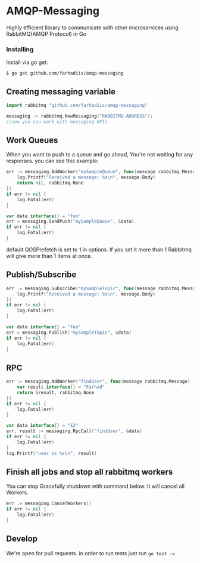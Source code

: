 # AMQP-Messaging
Highly efficient library to communicate with other microservices using RabbitMQ(AMQP Protocol) in Go

### Installing
Install via go get:
```
$ go get github.com/farhadiis/amqp-messaging
```

## Creating messaging variable
```go
import rabbitmq "github.com/farhadiis/amqp-messaging"

messaging := rabbitmq.NewMessaging("RABBITMQ-ADDRESS");
//now you can work with messaging APIs
``` 

## Work Queues
When you want to push to a queue and go ahead, You're not waiting for any responses. you can see this example:
```go
err := messaging.AddWorker("mySampleQueue", func(message rabbitmq.Message) (*interface{}, rabbitmq.Acknowledge) {
	log.Printf("Received a message: %s\n", message.Body)
	return nil, rabbitmq.None
})
if err != nil {
	log.Fatal(err)
}

var data interface{} = "foo"
err = messaging.SendPush("mySampleQueue", &data)
if err != nil {
	log.Fatal(err)
}
``` 
default QOSPrefetch is set to 1 in options. If you set it more than 1 Rabbitmq will give more than 1 items at once.

## Publish/Subscribe
```go
err := messaging.Subscribe("mySampleTopic", func(message rabbitmq.Message) {
	log.Printf("Received a message: %s\n", message.Body)
})
if err != nil {
	log.Fatal(err)
}

var data interface{} = "foo"
err = messaging.Publish("mySampleTopic", &data)
if err != nil {
	log.Fatal(err)
}
```
## RPC
```go
err := messaging.AddWorker("findUser", func(message rabbitmq.Message) (*interface{}, rabbitmq.Acknowledge) {
	var result interface{} = "Farhad"
	return &result, rabbitmq.None
})
if err != nil {
	log.Fatal(err)
}

var data interface{} = "12"
err, result := messaging.RpcCall("findUser", &data)
if err != nil {
	log.Fatal(err)
}
log.Printf("user is %s\n", result)
```


## Finish all jobs and stop all rabbitmq workers
You can stop Gracefully shutdown with command below. It will cancel all Workers.
```go
err := messaging.CancelWorkers()
if err != nil {
	log.Fatal(err)
}
```


## Develop
We're open for pull requests. in order to run tests just run `go test -v`

